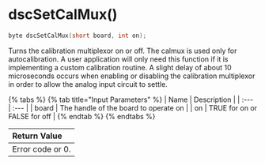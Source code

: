 # dscSetCalMux\(\)

```c
byte dscSetCalMux(short board, int on);
```

Turns the calibration multiplexor on or off. The calmux is used only for autocalibration. A user application will only need this function if it is implementing a custom calibration routine. A slight delay of about 10 microseconds occurs when enabling or disabling the calibration multiplexor in order to allow the analog input circuit to settle.

{% tabs %}
{% tab title="Input Parameters" %}
| Name | Description |
| :--- | :--- |
| board | The handle of the board to operate on |
| on | TRUE for on or FALSE for off |
{% endtab %}
{% endtabs %}

| Return Value |
| :--- |
| Error code or 0. |

